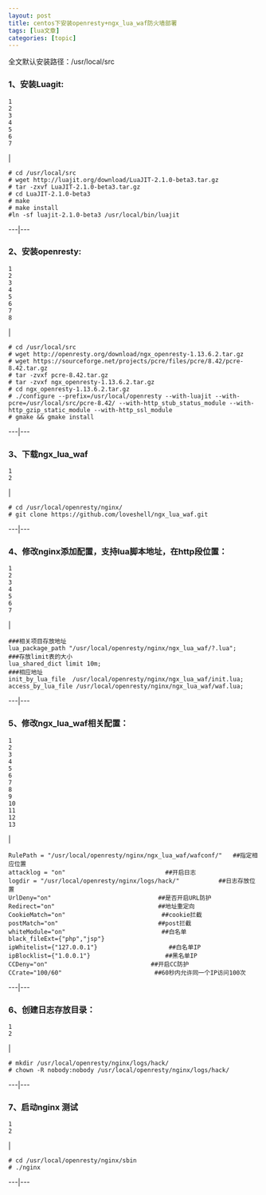 ```yaml
---
layout: post
title: centos下安装openresty+ngx_lua_waf防火墙部署 
tags: [lua文章]
categories: [topic]
---
```

全文默认安装路径：/usr/local/src

### 1、安装Luagit:

    
    
    1  
    2  
    3  
    4  
    5  
    6  
    7  
    

|

    
    
    # cd /usr/local/src  
    # wget http://luajit.org/download/LuaJIT-2.1.0-beta3.tar.gz  
    # tar -zxvf LuaJIT-2.1.0-beta3.tar.gz  
    # cd LuaJIT-2.1.0-beta3  
    # make  
    # make install  
    #ln -sf luajit-2.1.0-beta3 /usr/local/bin/luajit  
      
  
---|---  
  
### 2、安装openresty:

    
    
    1  
    2  
    3  
    4  
    5  
    6  
    7  
    8  
    

|

    
    
    # cd /usr/local/src  
    # wget http://openresty.org/download/ngx_openresty-1.13.6.2.tar.gz  
    # wget https://sourceforge.net/projects/pcre/files/pcre/8.42/pcre-8.42.tar.gz  
    # tar -zvxf pcre-8.42.tar.gz  
    # tar -zvxf ngx_openresty-1.13.6.2.tar.gz  
    # cd ngx_openresty-1.13.6.2.tar.gz  
    # ./configure --prefix=/usr/local/openresty --with-luajit --with-pcre=/usr/local/src/pcre-8.42/ --with-http_stub_status_module --with-http_gzip_static_module --with-http_ssl_module  
    # gmake && gmake install  
      
  
---|---  
  
### 3、下载ngx_lua_waf

    
    
    1  
    2  
    

|

    
    
    # cd /usr/local/openresty/nginx/  
    # git clone https://github.com/loveshell/ngx_lua_waf.git  
      
  
---|---  
  
### 4、修改nginx添加配置，支持lua脚本地址，在http段位置：

    
    
    1  
    2  
    3  
    4  
    5  
    6  
    7  
    

|

    
    
    ###相关项目存放地址  
    lua_package_path "/usr/local/openresty/nginx/ngx_lua_waf/?.lua";  
    ###存放limit表的大小  
    lua_shared_dict limit 10m;  
    ###相应地址  
    init_by_lua_file  /usr/local/openresty/nginx/ngx_lua_waf/init.lua;  
    access_by_lua_file /usr/local/openresty/nginx/ngx_lua_waf/waf.lua;  
      
  
---|---  
  
### 5、修改ngx_lua_waf相关配置：

    
    
    1  
    2  
    3  
    4  
    5  
    6  
    7  
    8  
    9  
    10  
    11  
    12  
    13  
    

|

    
    
    RulePath = "/usr/local/openresty/nginx/ngx_lua_waf/wafconf/"   ##指定相应位置  
    attacklog = "on"                            ##开启日志  
    logdir = "/usr/local/openresty/nginx/logs/hack/"           ##日志存放位置  
    UrlDeny="on"                              ##是否开启URL防护  
    Redirect="on"                             ##地址重定向  
    CookieMatch="on"                           ##cookie拦截  
    postMatch="on"                            ##post拦截  
    whiteModule="on"                           ##白名单  
    black_fileExt={"php","jsp"}                          
    ipWhitelist={"127.0.0.1"}                    ##白名单IP  
    ipBlocklist={"1.0.0.1"}                     ##黑名单IP  
    CCDeny="on"                             ##开启CC防护          
    CCrate="100/60"                          ##60秒内允许同一个IP访问100次  
      
  
---|---  
  
### 6、创建日志存放目录：

    
    
    1  
    2  
    

|

    
    
    # mkdir /usr/local/openresty/nginx/logs/hack/  
    # chown -R nobody:nobody /usr/local/openresty/nginx/logs/hack/  
      
  
---|---  
  
### 7、启动nginx 测试

    
    
    1  
    2  
    

|

    
    
    # cd /usr/local/openresty/nginx/sbin  
    # ./nginx  
      
  
---|---
